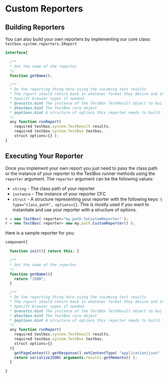# Custom Reporters


## Building Reporters

You can also build your own reporters by implementing our core class: `testbox.system.reporters.IReport`

```javascript
interface{

  /**
  * Get the name of the reporter
  */
  function getName();

  /**
  * Do the reporting thing here using the incoming test results
  * The report should return back in whatever format they desire and should set any
  * Specifc browser types if needed.
  * @results.hint The instance of the TestBox TestResult object to build a report on
  * @testbox.hint The TestBox core object
  * @options.hint A structure of options this reporter needs to build the report with
  */
  any function runReport(
    required testbox.system.TestResult results,
    required testbox.system.TestBox testbox,
    struct options={} );
}
```

## Executing Your Reporter

Once you implement your own report you just need to pass the class path or the instance of your reporter to the TestBox runner methods using the `reporter` argument.  The `reporter` argument can be the following values:

* `string` - The class path of your reporter
* `instance` - The instance of your reporter CFC
* `struct` - A structure representing your reporter with the following keys: `{ type="class_path", options={}`. This is mostly used if you want to instantiate and use your reporter with a structure of options.

```javascript
r = new TestBox( reporter="my.path.toCustomReporter" );
r = new TestBox( reporter= new my.path.CustomReporter() );
```

Here is a sample reporter for you:

```javascript
component{

  function init(){ return this; }

  /**
  * Get the name of the reporter
  */
  function getName(){
    return "JSON";
  }

  /**
  * Do the reporting thing here using the incoming test results
  * The report should return back in whatever format they desire and should set any
  * Specifc browser types if needed.
  * @results.hint The instance of the TestBox TestResult object to build a report on
  * @testbox.hint The TestBox core object
  * @options.hint A structure of options this reporter needs to build the report with
  */
  any function runReport(
    required testbox.system.TestResult results,
    required testbox.system.TestBox testbox,
    struct options={}
  ){
    getPageContext().getResponse().setContentType( "application/json" );
    return serializeJSON( arguments.results.getMemento() );
  }

}
```

